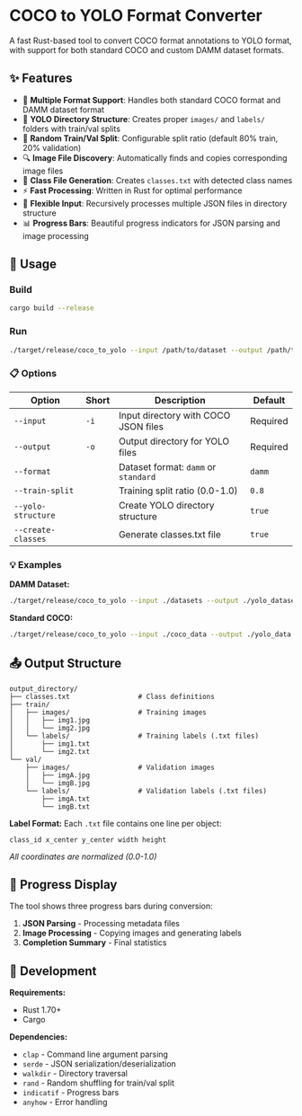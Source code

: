 # COCO to YOLO Format Converter

A fast Rust-based tool to convert COCO format annotations to YOLO format, with support for both standard COCO and custom DAMM dataset formats.

## ✨ Features

- 🔄 **Multiple Format Support**: Handles both standard COCO format and DAMM dataset format
- 📁 **YOLO Directory Structure**: Creates proper `images/` and `labels/` folders with train/val splits
- 🎲 **Random Train/Val Split**: Configurable split ratio (default 80% train, 20% validation)
- 🔍 **Image File Discovery**: Automatically finds and copies corresponding image files
- 📝 **Class File Generation**: Creates `classes.txt` with detected class names
- ⚡ **Fast Processing**: Written in Rust for optimal performance
- 📂 **Flexible Input**: Recursively processes multiple JSON files in directory structure
- 📊 **Progress Bars**: Beautiful progress indicators for JSON parsing and image processing

## 🚀 Usage

### Build
```bash
cargo build --release
```

### Run
```bash
./target/release/coco_to_yolo --input /path/to/dataset --output /path/to/output
```

### 📋 Options

| Option | Short | Description | Default |
|--------|-------|-------------|---------|
| `--input` | `-i` | Input directory with COCO JSON files | Required |
| `--output` | `-o` | Output directory for YOLO files | Required |
| `--format` | | Dataset format: `damm` or `standard` | `damm` |
| `--train-split` | | Training split ratio (0.0-1.0) | `0.8` |
| `--yolo-structure` | | Create YOLO directory structure | `true` |
| `--create-classes` | | Generate classes.txt file | `true` |

### 💡 Examples

**DAMM Dataset:**
```bash
./target/release/coco_to_yolo --input ./datasets --output ./yolo_dataset --format damm --train-split 0.8
```

**Standard COCO:**
```bash
./target/release/coco_to_yolo --input ./coco_data --output ./yolo_data --format standard --train-split 0.9
```

## 📤 Output Structure

```
output_directory/
├── classes.txt                 # Class definitions
├── train/
│   ├── images/                 # Training images
│   │   ├── img1.jpg
│   │   └── img2.jpg
│   └── labels/                 # Training labels (.txt files)
│       ├── img1.txt
│       └── img2.txt
└── val/
    ├── images/                 # Validation images
    │   ├── imgA.jpg
    │   └── imgB.jpg
    └── labels/                 # Validation labels (.txt files)
        ├── imgA.txt
        └── imgB.txt
```

**Label Format:** Each `.txt` file contains one line per object:
```
class_id x_center y_center width height
```
*All coordinates are normalized (0.0-1.0)*

## 🎯 Progress Display

The tool shows three progress bars during conversion:
1. **JSON Parsing** - Processing metadata files
2. **Image Processing** - Copying images and generating labels
3. **Completion Summary** - Final statistics

## 🔧 Development

**Requirements:**
- Rust 1.70+
- Cargo

**Dependencies:**
- `clap` - Command line argument parsing
- `serde` - JSON serialization/deserialization
- `walkdir` - Directory traversal
- `rand` - Random shuffling for train/val split
- `indicatif` - Progress bars
- `anyhow` - Error handling
